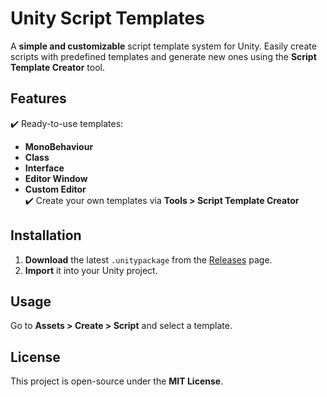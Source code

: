 # **Unity Script Templates**  

A **simple and customizable** script template system for Unity. Easily create scripts with predefined templates and generate new ones using the **Script Template Creator** tool.  

## **Features**  
✔️ Ready-to-use templates:  
- **MonoBehaviour**  
- **Class**  
- **Interface**  
- **Editor Window**  
- **Custom Editor**  
✔️ Create your own templates via **Tools > Script Template Creator**  

## **Installation**  
1. **Download** the latest `.unitypackage` from the [Releases](https://github.com/Aurbit-Games/ScriptTemplates/releases) page.  
2. **Import** it into your Unity project.  

## **Usage**  
Go to **Assets > Create > Script** and select a template.  

## **License**  
This project is open-source under the **MIT License**.  
